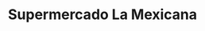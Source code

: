 ---
title: "Supermercado La Mexicana"
url: /minneapolis/supermercado-la-mexicana/
shop: supermarket
---